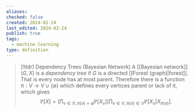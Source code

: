 ```yaml
---
aliases: 
checked: false
created: 2024-02-24
last_edited: 2024-02-24
publish: true
tags:
  - machine-learning
type: definition
---
```

>[!tldr] Dependency Trees (Bayesian Network)
>A [[Bayesian network]] $(G, X)$ is a *dependency tree* if $G$ is a directed [[Forest (graph)|forest]]. That is every node has at most parent. Therefore there is a function $\pi: V \rightarrow V \cup \{\emptyset\}$ which defines every vertices parent or lack of it, which gives
>$$\mathbb{P}[X] = \left ( \prod_{v \in V, \pi(v) = \emptyset} \mathbb{P}[X_v] \right ) \prod_{v \in V, \pi(v) \in V} \mathbb{P}[X_v \vert X_{\pi(v)}].$$
>

